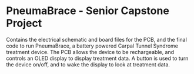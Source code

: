 # PneumaBrace - Senior Capstone Project
Contains the electrical schematic and board files for the PCB, and the final code to run PneumaBrace, a battery powered Carpal Tunnel Syndrome treatment device. The PCB allows the device to be rechargeable, and controls an OLED display to display treatment data. A button is used to turn the device on/off, and to wake the display to look at treatment data.
